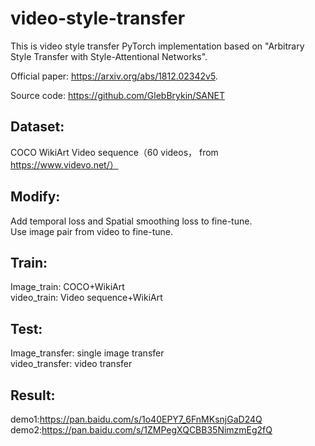 # video-style-transfer
This is video style transfer PyTorch implementation based on  "Arbitrary Style Transfer with Style-Attentional Networks".

Official paper: https://arxiv.org/abs/1812.02342v5.

Source code: https://github.com/GlebBrykin/SANET

## Dataset:
COCO
WikiArt
Video sequence（60 videos， from https://www.videvo.net/）

## Modify:
Add temporal loss and Spatial smoothing loss to fine-tune.  
Use image pair from video to fine-tune.   

## Train:
Image_train: COCO+WikiArt  
video_train: Video sequence+WikiArt  

## Test:
Image_transfer: single image transfer  
video_transfer: video transfer  

## Result:
demo1:https://pan.baidu.com/s/1o40EPY7_6FnMKsnjGaD24Q  
demo2:https://pan.baidu.com/s/1ZMPegXQCBB35NimzmEg2fQ  

